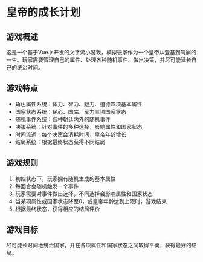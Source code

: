 # 皇帝的成长计划

## 游戏概述
这是一个基于Vue.js开发的文字流小游戏，模拟玩家作为一个皇帝从登基到驾崩的一生。玩家需要管理自己的属性、处理各种随机事件、做出决策，并尽可能延长自己的统治时间。

## 游戏特点
- 角色属性系统：体力、智力、魅力、道德四项基本属性
- 国家状态系统：民心、国库、军力三项国家状态
- 随机事件系统：各种朝廷内外的随机事件
- 决策系统：针对事件的多种选择，影响属性和国家状态
- 时间流逝：每个决策会消耗时间，皇帝年龄增长
- 结局系统：根据最终状态获得不同结局

## 游戏规则
1. 初始状态下，玩家拥有随机生成的基本属性
2. 每回合会随机触发一个事件
3. 玩家需要对事件做出选择，不同选择会影响属性和国家状态
4. 当某项属性或国家状态降至0，或皇帝年龄达到上限时，游戏结束
5. 根据最终状态，获得相应的结局评价

## 游戏目标
尽可能长时间地统治国家，并在各项属性和国家状态之间取得平衡，获得最好的结局。